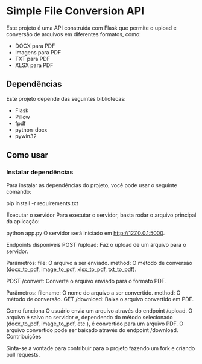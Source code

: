 # Simple File Conversion API

Este projeto é uma API construída com Flask que permite o upload e conversão de arquivos em diferentes formatos, como:

- DOCX para PDF
- Imagens para PDF
- TXT para PDF
- XLSX para PDF

## Dependências

Este projeto depende das seguintes bibliotecas:

- Flask
- Pillow
- fpdf
- python-docx
- pywin32

## Como usar

### Instalar dependências

Para instalar as dependências do projeto, você pode usar o seguinte comando:


pip install -r requirements.txt

Executar o servidor
Para executar o servidor, basta rodar o arquivo principal da aplicação:

python app.py
O servidor será iniciado em http://127.0.0.1:5000.

Endpoints disponíveis
POST /upload: Faz o upload de um arquivo para o servidor.

Parâmetros:
file: O arquivo a ser enviado.
method: O método de conversão (docx_to_pdf, image_to_pdf, xlsx_to_pdf, txt_to_pdf).

POST /convert: Converte o arquivo enviado para o formato PDF.

Parâmetros:
filename: O nome do arquivo a ser convertido.
method: O método de conversão.
GET /download: Baixa o arquivo convertido em PDF.

Como funciona
O usuário envia um arquivo através do endpoint /upload.
O arquivo é salvo no servidor e, dependendo do método selecionado (docx_to_pdf, image_to_pdf, etc.), é convertido para um arquivo PDF.
O arquivo convertido pode ser baixado através do endpoint /download.
Contribuições


Sinta-se à vontade para contribuir para o projeto fazendo um fork e criando pull requests.
